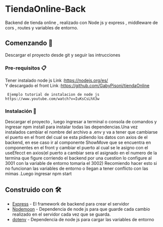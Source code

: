 #  TiendaOnline-Back
Backend de tienda online , realizado con Node js y express , middleware de cors , routes y variables de entorno.
## Comenzando 🚀

Descargar el proyecto desde git y seguir las intrucciones 



### Pre-requisitos 📋

Tener instalado node js 
Link :https://nodejs.org/es/  
Y descargado el front Link :https://github.com/GabyPisoni/tiendaOnline

```
 Ejemplo tutorial de instalacion de node js  https://www.youtube.com/watch?v=IuKsCsLhX3w
```

### Instalación 🔧

Descargar el proyecto , luego ingresar a terminal o consola de comandos y ingresar npm install para instalar todas las dependencias.Una vez instalados cambiar el  nombre del archivo a .env  y va  a tener que cambiarse el puerto en el front del cual se esta pidiendo  los datos con axios de el backend, en ese caso ir al componente ShowMove que se encuentra en componentes en el front y cambiar el puerto al cual se le asigno con el useEfecct en axios(el puerto a cambiar sera el asignado en el numero de la termina que figure corriendo el backend por una cuestion lo configure al 3001 con la variable de entorno tomaria el 3002)
Recomiendo hacer esto si no funcionan las variables de entorno o llegan a tener conflicto con las mimas
.Luego ingresar npm start






## Construido con 🛠️


* [Express](https://expressjs.com/es/) - El framework de backend para crear el servidor 
* [Nodemoon](https://nodemon.io//) - Dependencia de node js para que guarde cada cambio realizado en el servidor cada vez que se guarda.
* [dotenv](https://www.npmjs.com/package/dotenv) - Dependencia de node js para cargar las variables de entorno 



 
